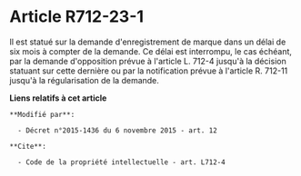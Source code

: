 # Article R712-23-1

Il est statué sur la demande d'enregistrement de marque dans un délai de six mois à compter de la demande. Ce délai est
interrompu, le cas échéant, par la demande d'opposition prévue à l'article L. 712-4 jusqu'à la décision statuant sur cette
dernière ou par la notification prévue à l'article R. 712-11 jusqu'à la régularisation de la demande.

**Liens relatifs à cet article**

	**Modifié par**:

	  - Décret n°2015-1436 du 6 novembre 2015 - art. 12

	**Cite**:

	  - Code de la propriété intellectuelle - art. L712-4
